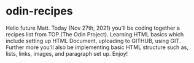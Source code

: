 # odin-recipes
Hello future Matt. Today (Nov 27th, 2021) you'll be coding together a recipes list from TOP (The Odin Project). Learning HTML basics which include setting up HTML Document, uploading to GITHUB, using GIT. Further more you'll also be implementing basic HTML structure such as, lists, links, images, and paragraph set up. Enjoy!